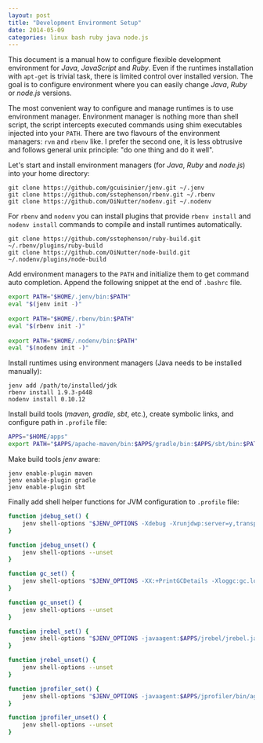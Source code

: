 ```yaml
---
layout: post
title: "Development Environment Setup"
date: 2014-05-09
categories: linux bash ruby java node.js
---
```


This document is a manual how to configure flexible development environment for _Java_, _JavaScript_ and _Ruby_.
Even if the runtimes installation with `apt-get` is trivial task, there is limited control over installed version.
The goal is to configure environment where you can easily change _Java_, _Ruby_ or _node.js_ versions.

The most convenient way to configure and manage runtimes is to use environment manager.
Environment manager is nothing more than shell script, the script intercepts executed commands using shim executables injected into your `PATH`.
There are two flavours of the environment managers: `rvm` and `rbenv` like.
I prefer the second one, it is less obtrusive and follows general unix  principle: "do one thing and do it well".

Let's start and install environment managers (for _Java_, _Ruby_ and _node.js_) into your home directory:

``` console
git clone https://github.com/gcuisinier/jenv.git ~/.jenv
git clone https://github.com/sstephenson/rbenv.git ~/.rbenv
git clone https://github.com/OiNutter/nodenv.git ~/.nodenv
```

For `rbenv` and `nodenv` you can install plugins that provide `rbenv install` and `nodenv install` commands to compile and install runtimes automatically.

``` console
git clone https://github.com/sstephenson/ruby-build.git ~/.rbenv/plugins/ruby-build
git clone https://github.com/OiNutter/node-build.git ~/.nodenv/plugins/node-build
```

Add environment managers to the `PATH` and initialize them to get command auto completion.
Append the following snippet at the end of `.bashrc` file.

``` bash
export PATH="$HOME/.jenv/bin:$PATH"
eval "$(jenv init -)"
 
export PATH="$HOME/.rbenv/bin:$PATH"
eval "$(rbenv init -)"
 
export PATH="$HOME/.nodenv/bin:$PATH"
eval "$(nodenv init -)"
```

Install runtimes using environment managers (Java needs to be installed manually):

``` console
jenv add /path/to/installed/jdk
rbenv install 1.9.3-p448
nodenv install 0.10.12
```

Install build tools (_maven_, _gradle_, _sbt_, etc.), create symbolic links, and configure path in `.profile` file:

``` bash
APPS="$HOME/apps"
export PATH="$APPS/apache-maven/bin:$APPS/gradle/bin:$APPS/sbt/bin:$PATH"
```

Make build tools _jenv_ aware:

``` console
jenv enable-plugin maven
jenv enable-plugin gradle
jenv enable-plugin sbt
```

Finally add shell helper functions for JVM configuration to `.profile` file:

``` bash
function jdebug_set() {
    jenv shell-options "$JENV_OPTIONS -Xdebug -Xrunjdwp:server=y,transport=dt_socket,address=8000,suspend=n"
}

function jdebug_unset() {
    jenv shell-options --unset
}

function gc_set() {
    jenv shell-options "$JENV_OPTIONS -XX:+PrintGCDetails -Xloggc:gc.log"
}

function gc_unset() {
    jenv shell-options --unset
}

function jrebel_set() {
    jenv shell-options "$JENV_OPTIONS -javaagent:$APPS/jrebel/jrebel.jar -noverify"
}

function jrebel_unset() {
    jenv shell-options --unset
}

function jprofiler_set() {
    jenv shell-options "$JENV_OPTIONS -javaagent:$APPS/jprofiler/bin/agent.jar"
}

function jprofiler_unset() {
    jenv shell-options --unset
}
```

